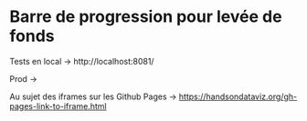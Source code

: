 # Barre de progression pour levée de fonds

Tests en local -> http://localhost:8081/

Prod -> 

Au sujet des iframes sur les Github Pages -> https://handsondataviz.org/gh-pages-link-to-iframe.html
